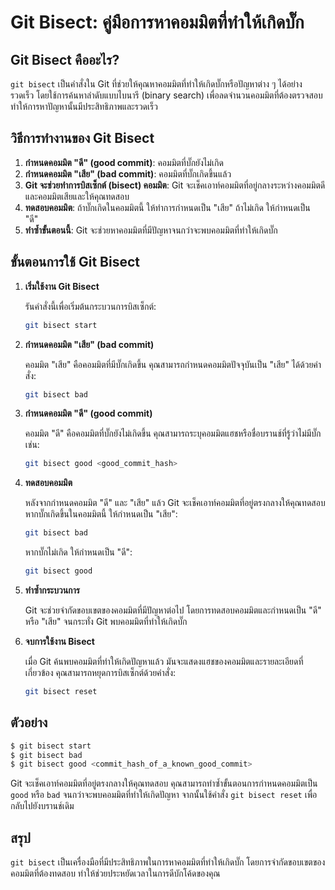 # Git Bisect: คู่มือการหาคอมมิตที่ทำให้เกิดบั๊ก

## Git Bisect คืออะไร?

`git bisect` เป็นคำสั่งใน Git ที่ช่วยให้คุณหาคอมมิตที่ทำให้เกิดบั๊กหรือปัญหาต่าง ๆ ได้อย่างรวดเร็ว โดยใช้การค้นหาลำดับแบบไบนารี (binary search) เพื่อลดจำนวนคอมมิตที่ต้องตรวจสอบ ทำให้การหาปัญหานั้นมีประสิทธิภาพและรวดเร็ว

## วิธีการทำงานของ Git Bisect

1. **กำหนดคอมมิต "ดี" (good commit)**: คอมมิตที่บั๊กยังไม่เกิด
2. **กำหนดคอมมิต "เสีย" (bad commit)**: คอมมิตที่บั๊กเกิดขึ้นแล้ว
3. **Git จะช่วยทำการบิสเซ็กต์ (bisect) คอมมิต**: Git จะเช็คเอาท์คอมมิตที่อยู่กลางระหว่างคอมมิตดีและคอมมิตเสียและให้คุณทดสอบ
4. **ทดสอบคอมมิต**: ถ้าบั๊กเกิดในคอมมิตนี้ ให้ทำการกำหนดเป็น "เสีย" ถ้าไม่เกิด ให้กำหนดเป็น "ดี"
5. **ทำซ้ำขั้นตอนนี้**: Git จะช่วยหาคอมมิตที่มีปัญหาจนกว่าจะพบคอมมิตที่ทำให้เกิดบั๊ก

## ขั้นตอนการใช้ Git Bisect

1. **เริ่มใช้งาน Git Bisect**

   รันคำสั่งนี้เพื่อเริ่มต้นกระบวนการบิสเซ็กต์:

   ```bash
   git bisect start
   ```

2. **กำหนดคอมมิต "เสีย" (bad commit)**

   คอมมิต "เสีย" คือคอมมิตที่มีบั๊กเกิดขึ้น คุณสามารถกำหนดคอมมิตปัจจุบันเป็น "เสีย" ได้ด้วยคำสั่ง:

   ```bash
   git bisect bad
   ```

3. **กำหนดคอมมิต "ดี" (good commit)**

   คอมมิต "ดี" คือคอมมิตที่บั๊กยังไม่เกิดขึ้น คุณสามารถระบุคอมมิตแฮชหรือชื่อบรานช์ที่รู้ว่าไม่มีบั๊ก เช่น:

   ```bash
   git bisect good <good_commit_hash>
   ```

4. **ทดสอบคอมมิต**

   หลังจากกำหนดคอมมิต "ดี" และ "เสีย" แล้ว Git จะเช็คเอาท์คอมมิตที่อยู่ตรงกลางให้คุณทดสอบ หากบั๊กเกิดขึ้นในคอมมิตนี้ ให้กำหนดเป็น "เสีย":

   ```bash
   git bisect bad
   ```

   หากบั๊กไม่เกิด ให้กำหนดเป็น "ดี":

   ```bash
   git bisect good
   ```

5. **ทำซ้ำกระบวนการ**

   Git จะช่วยจำกัดขอบเขตของคอมมิตที่มีปัญหาต่อไป โดยการทดสอบคอมมิตและกำหนดเป็น "ดี" หรือ "เสีย" จนกระทั่ง Git พบคอมมิตที่ทำให้เกิดบั๊ก

6. **จบการใช้งาน Bisect**

   เมื่อ Git ค้นพบคอมมิตที่ทำให้เกิดปัญหาแล้ว มันจะแสดงแฮชของคอมมิตและรายละเอียดที่เกี่ยวข้อง คุณสามารถหยุดการบิสเซ็กต์ด้วยคำสั่ง:

   ```bash
   git bisect reset
   ```

## ตัวอย่าง

```bash
$ git bisect start
$ git bisect bad
$ git bisect good <commit_hash_of_a_known_good_commit>
```

Git จะเช็คเอาท์คอมมิตที่อยู่ตรงกลางให้คุณทดสอบ คุณสามารถทำซ้ำขั้นตอนการกำหนดคอมมิตเป็น `good` หรือ `bad` จนกว่าจะพบคอมมิตที่ทำให้เกิดปัญหา จากนั้นใช้คำสั่ง `git bisect reset` เพื่อกลับไปยังบรานช์เดิม

## สรุป

`git bisect` เป็นเครื่องมือที่มีประสิทธิภาพในการหาคอมมิตที่ทำให้เกิดบั๊ก โดยการจำกัดขอบเขตของคอมมิตที่ต้องทดสอบ ทำให้ช่วยประหยัดเวลาในการดีบักโค้ดของคุณ